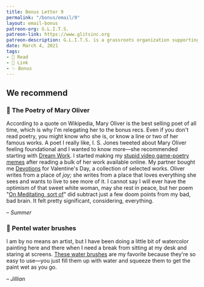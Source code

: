```yaml
---
title: Bonus Letter 9
permalink: "/bonus/email/9"
layout: email-bonus
patreon-org: G.L.I.T.S.
patreon-link: https://www.glitsinc.org
patreon-description: G.L.I.T.S. is a grassroots organization supporting the LGBTQIA+ community by securing housing, healthcare, and other crucial forms of support.
date: March 4, 2021
tags:
- 📖 Read
- 🔗 Link
- ✨ Bonus
---
```


## We recommend

### 📖 The Poetry of Mary Oliver

According to a quote on Wikipedia, Mary Oliver is the best selling poet of all time, which is why I'm relegating her to the bonus recs. Even if you don't read poetry, you might know who she is, or know a line or two of her famous works. A poet I really like, I. S. Jones tweeted about Mary Oliver feeling foundational and I wanted to know more—she recommended starting with [Dream Work](https://bookshop.org/books/dream-work-9780871130693/9780871130693). I started making my [stupid video game-poetry memes](https://twitter.com/summabis/status/1358512385758089216/photo/1) after reading a bulk of her work available online. My partner bought me [Devotions](https://bookshop.org/books/devotions-the-selected-poems-of-mary-oliver/9780399563249) for Valentine's Day, a collection of selected works. Oliver writes from a place of *joy;* she writes from a place that loves everything she sees and wants to live to see more of it. I cannot say I will ever have the optimism of that sweet white woman, may she rest in peace, but her poem "[On Meditating, sort of](https://twitter.com/shoutingpoems/status/1363314901956009984)" did subtract just a few doom points from my bad, bad brain. It felt pretty significant, considering, everything.

– *Summer*

### 🔗 Pentel water brushes

I am by no means an artist, but I have been doing a little bit of watercolor painting here and there when I need a break from sitting at my desk and staring at screens. [These water brushes](https://www.jetpens.com/Pentel-Vistage-Water-Brush-Medium/pd/1774) are my favorite because they're so easy to use—you just fill them up with water and squeeze them to get the paint wet as you go.

– *Jillian*
